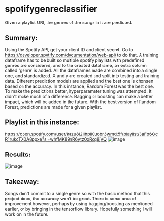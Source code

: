 # spotifygenreclassifier
Given a playlist URI, the genres of the songs in it are predicted.

## Summary:
Using the Spotify API, get your client ID and client secret. Go to https://developer.spotify.com/documentation/web-api/ to do that.
A training dataframe has to be built so multiple spotify playlists with predefined genres are considered, and to the created dataframe, an extra column called 'genre' is added.
All the dataframes made are combined into a single one, and standardized. X and y are created and split into testing and training data. Different prediction models are applied
and the best one is chonsen based on the accuracy. In this instance, Random Forest was the best one. To make the predictions better, hyperparameter tuning was attempted. 
It didn't make much of a difference. Bagging or boosting can make a better impact, which will be added in the future. With the best version of Random Forest, predictions are made
for a given playlist.

## Playlist in this instance:
https://open.spotify.com/user/kazu8l2llhpll0uobr3wmdt5f/playlist/3aFp6OcR1rukcTX0A8ppxe?si=whfMK89nR6ytz0xRcq8jVQ
![image](https://user-images.githubusercontent.com/57229722/106105386-ef594f00-6169-11eb-971d-7fa728234d5b.png)

## Results:
![image](https://user-images.githubusercontent.com/57229722/126142504-d50eda18-a6ab-4b55-9368-e7e6443d7fb0.png)

## Takeaway:
Songs don't commit to a single genre so with the basic method that this project does, the accuracy won't be great. There is some area of improvement however, perhaps by using bagging/boosting as mentioned earlier, or by bringing in the tensorflow library. 
Hopefully something I will work on in the future.
